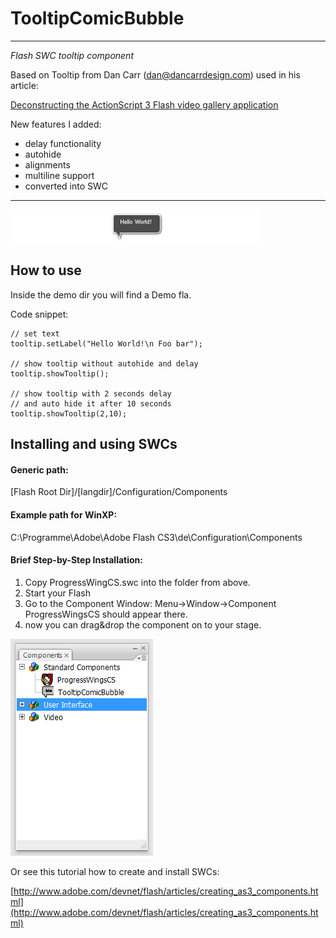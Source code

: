 # TooltipComicBubble

-----------------------------------

*Flash SWC tooltip component*

Based on Tooltip from Dan Carr (dan@dancarrdesign.com)
used in his article:

[Deconstructing the ActionScript 3 Flash video gallery application](http://www.adobe.com/devnet/flash/articles/vidgal_structure.html)

New features I added:
-	delay functionality
-	autohide
- 	alignments
-	multiline support
- 	converted into SWC

-----------------------------------

![Tooltip](https://github.com/HerbertV/TooltipComicBubble/blob/master/images/tooltip.png?raw=true)

## How to use
Inside the demo dir you will find a Demo fla.

Code snippet:

	// set text
	tooltip.setLabel("Hello World!\n Foo bar");
	
	// show tooltip without autohide and delay
	tooltip.showTooltip();

	// show tooltip with 2 seconds delay
	// and auto hide it after 10 seconds
	tooltip.showTooltip(2,10);


## Installing and using SWCs

#### Generic path:
[Flash Root Dir]/[langdir]/Configuration/Components


#### Example path for WinXP:
C:\Programme\Adobe\Adobe Flash CS3\de\Configuration\Components


#### Brief Step-by-Step Installation:
1. 	Copy ProgressWingCS.swc into the folder from above.
2. 	Start your Flash 
3. 	Go to the Component Window: Menu->Window->Component
	ProgressWingsCS should appear there.
4.	now you can drag&drop the component on to your stage.

![Component Instpector](https://github.com/HerbertV/ProgressWingsCS/blob/master/images/ComponentInspector.png?raw=true)


Or see this tutorial how to create and install SWCs:

[http://www.adobe.com/devnet/flash/articles/creating_as3_components.html](http://www.adobe.com/devnet/flash/articles/creating_as3_components.html)